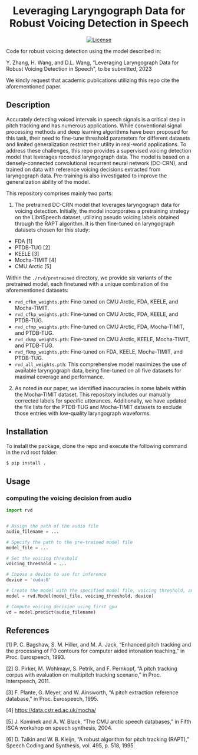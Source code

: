 <h1 align="center">Leveraging Laryngograph Data for Robust Voicing Detection in Speech</h1>
<div align="center">

[![License](https://img.shields.io/badge/License-MIT-blue.svg)](https://opensource.org/licenses/MIT)
<!-- [![Downloads](https://static.pepy.tech/badge/torchcrepe)](https://pepy.tech/project/torchcrepe) -->

</div>

Code for robust voicing detection using the model described in:

Y. Zhang, H. Wang, and D.L. Wang, "Leveraging Laryngograph Data for Robust Voicing Detection in Speech", to be submitted, 2023

We kindly request that academic publications utilizing this repo cite the aforementioned paper.

## Description

Accurately detecting voiced intervals in speech signals is a critical step in pitch tracking and has numerous applications. While conventional signal processing methods and deep learning algorithms have been proposed for this task, their need to fine-tune threshold parameters for different datasets and limited generalization restrict their utility in real-world applications. To address these challenges, this repo provides a supervised voicing detection model that leverages recorded laryngograph data. The model is based on a densely-connected convolutional recurrent neural network (DC-CRN), and trained on data with reference voicing decisions extracted from laryngograph data. Pre-training is also investigated to improve the generalization ability of the model. 

This repository comprises mainly two parts:

1. The pretrained DC-CRN model that leverages laryngograph data for voicing detection. Initially, the model incorporates a pretraining strategy on the LibriSpeech dataset, utilizing pseudo voicing labels obtained through the RAPT algorithm. It is then fine-tuned on laryngograph datasets chosen for this study:

- FDA [1]
- PTDB-TUG [2]
- KEELE [3]
- Mocha-TIMIT [4]
- CMU Arctic [5]

Within the `./rvd/pretrained` directory, we provide six variants of the pretrained model, each finetuned with a unique combination of the aforementioned datasets:

- `rvd_cfkm_weights.pth`: Fine-tuned on CMU Arctic, FDA, KEELE, and Mocha-TIMIT.
- `rvd_cfkp_weights.pth`: Fine-tuned on CMU Arctic, FDA, KEELE, and PTDB-TUG.
- `rvd_cfmp_weights.pth`: Fine-tuned on CMU Arctic, FDA, Mocha-TIMIT, and PTDB-TUG.
- `rvd_ckmp_weights.pth`: Fine-tuned on CMU Arctic, KEELE, Mocha-TIMIT, and PTDB-TUG.
- `rvd_fkmp_weights.pth`: Fine-tuned on FDA, KEELE, Mocha-TIMIT, and PTDB-TUG.
- `rvd_all_weights.pth`: This comprehensive model maximizes the use of available laryngograph data, being fine-tuned on all five datasets for maximal coverage and performance.


   
<!-- The following results were obtained when evaluated on previously unseen test utterances.

<div align="center">
<table>
    <thead>
        <tr>
            <th> </th>
            <th><sub>PTDB</sub></th>
            <th><sub>Mocha TIMIT</sub></th>
            <th><sub>KEELE</sub></th>
            <th><sub>FDA</sub></th>
            <th><sub>CMU Arctic</sub></th>
        </tr>
    </thead>
    <tbody>
        <tr>
            <td><sub>RAPT [6]</sub></td>
            <td><sub>3.47%</sub></td>
            <td><sub>10.41%</sub></td>
            <td><sub>5.75%</sub></td>
            <td><sub>4.61%</sub></td>
            <td><sub>6.46%</sub></td>
        </tr>       
        <tr>
            <td><sub>DC-CRN</sub></td>
            <td><sub></sub></td>
            <td><sub></sub></td>
            <td><sub></sub></td>
            <td><sub></sub></td>
            <td><sub></sub></td>
        </tr>        
    </tbody>
</table>
</div> -->


2. As noted in our paper, we identified inaccuracies in some labels within the Mocha-TIMIT dataset. This repository includes our manually corrected labels for specific utterances. Additionally, we have updated the file lists for the PTDB-TUG and Mocha-TIMIT datasets to exclude those entries with low-quality laryngograph waveforms.


## Installation

To install the package, clone the repo and execute the following command in the rvd root folder:

```bash
$ pip install .
```

<!-- The package will be made available on PyPI. To install it, execute the following command within your Python environment:

```bash
$ pip install rvd
``` -->


## Usage

### computing the voicing decision from audio

```python
import rvd


# Assign the path of the audio file
audio_filename = ...

# Specify the path to the pre-trained model file
model_file = ...

# Set the voicing threshold
voicing_threshold = ...

# Choose a device to use for inference
device = 'cuda:0'

# Create the model with the specified model file, voicing threshold, and device
model = rvd.Model(model_file, voicing_threshold, device)

# Compute voicing decision using first gpu
vd = model.predict(audio_filename)

```


## References

[1] P. C. Bagshaw, S. M. Hiller, and M. A. Jack, “Enhanced pitch tracking and the processing of F0 contours for computer aided intonation teaching,” in Proc. Eurospeech, 1993.

[2] G. Pirker, M. Wohlmayr, S. Petrik, and F. Pernkopf, “A pitch tracking corpus with evaluation on multipitch tracking scenario,” in Proc. Interspeech, 2011.

[3] F. Plante, G. Meyer, and W. Ainsworth, “A pitch extraction reference database,” in Proc. Eurospeech, 1995.

[4] https://data.cstr.ed.ac.uk/mocha/

[5] J. Kominek and A. W. Black, “The CMU arctic speech databases,” in Fifth ISCA workshop on speech synthesis, 2004.

[6] D. Talkin and W. B. Kleijn, “A robust algorithm for pitch tracking (RAPT),” Speech Coding and Synthesis, vol. 495, p. 518, 1995.
